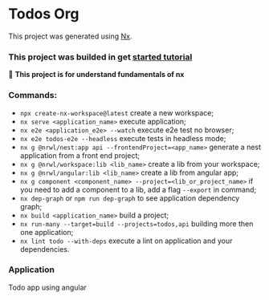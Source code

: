 # Todos Org

This project was generated using [Nx](https://nx.dev).

### This project was builded in get [started tutorial](https://nx.dev/angular/tutorial/01-create-application)

🔎 **This project is for understand fundamentals of nx**

### Commands:
- `npx create-nx-workspace@latest` create a new workspace;
- `nx serve <application_name>` execute application;
- `nx e2e <application_e2e> --watch` execute e2e test no browser;
- `nx e2e todos-e2e --headless` execute tests in headless mode;
- `nx g @nrwl/nest:app api --frontendProject=<app_name>` generate a nest application from a front end project;
- `nx g @nrwl/workspace:lib <lib_name>` create a lib from your workspace;
- `nx g @nrwl/angular:lib <lib_name>` create a lib from angular app;
- `nx g component <component_name> --project=<lib_or_project_name>` if you need to add a component to a lib, add a flag `--export` in command;
- `nx dep-graph` or `npm run dep-graph` to see application dependency graph;
- `nx build <application_name>` build a project;
- `nx run-many --target=build --projects=todos,api` building more then one application;
- `nx lint todo --with-deps` execute a lint on application and your dependencies.

### Application

Todo app using angular